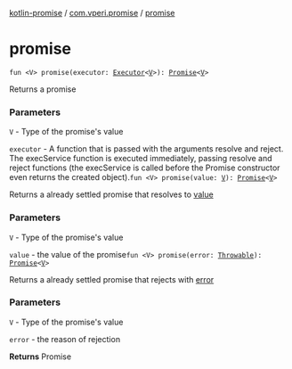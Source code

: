 [kotlin-promise](../index.md) / [com.vperi.promise](index.md) / [promise](./promise.md)

# promise

`fun <V> promise(executor: `[`Executor`](-executor.md)`<`[`V`](promise.md#V)`>): `[`Promise`](-promise/index.md)`<`[`V`](promise.md#V)`>`

Returns a promise

### Parameters

`V` - Type of the promise's value

`executor` - A function that is passed with the arguments
    resolve and reject. The execService function is executed immediately,
    passing resolve and reject functions (the execService is called
    before the Promise constructor even returns the created object).`fun <V> promise(value: `[`V`](promise.md#V)`): `[`Promise`](-promise/index.md)`<`[`V`](promise.md#V)`>`

Returns a already settled promise that resolves to [value](promise.md#com.vperi.promise$promise(com.vperi.promise.promise.V)/value)

### Parameters

`V` - Type of the promise's value

`value` - the value of the promise`fun <V> promise(error: `[`Throwable`](https://kotlinlang.org/api/latest/jvm/stdlib/kotlin/-throwable/index.html)`): `[`Promise`](-promise/index.md)`<`[`V`](promise.md#V)`>`

Returns a already settled promise that rejects with [error](promise.md#com.vperi.promise$promise(kotlin.Throwable)/error)

### Parameters

`V` - Type of the promise's value

`error` - the reason of rejection

**Returns**
Promise

